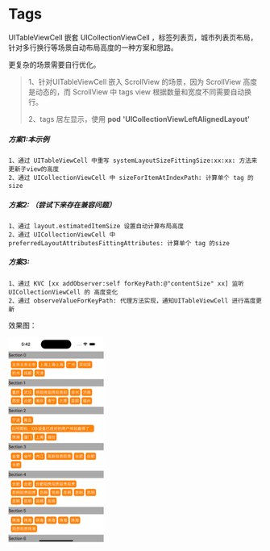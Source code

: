 # Tags
UITableViewCell 嵌套 UICollectionViewCell ，标签列表页，城市列表页布局，针对多行换行等场景自动布局高度的一种方案和思路。

更复杂的场景需要自行优化。



> 1、针对UITableViewCell 嵌入 ScrollView 的场景，因为 ScrollView 高度是动态的，而 ScrollView 中 tags view 根据数量和宽度不同需要自动换行。
>
> 2、tags 居左显示，使用 **pod** **'UICollectionViewLeftAlignedLayout'**



##### 方案1:本示例

```
1、通过 UITableViewCell 中重写 systemLayoutSizeFittingSize:xx:xx: 方法来更新子view的高度
2、通过 UICollectionViewCell 中 sizeForItemAtIndexPath: 计算单个 tag 的size 
```



##### 方案2: （尝试下来存在兼容问题）

```
1、通过 layout.estimatedItemSize 设置自动计算布局高度
2、通过 UICollectionViewCell 中 preferredLayoutAttributesFittingAttributes: 计算单个 tag 的size 
```



##### 方案3: 

```
1、通过 KVC [xx addObserver:self forKeyPath:@"contentSize" xx] 监听UICollectionViewCell 的 高度变化
2、通过 observeValueForKeyPath: 代理方法实现，通知UITableViewCell 进行高度更新  
```





效果图：

<img src="images/tags.png" alt="scrimage" style="zoom:40%;" />



